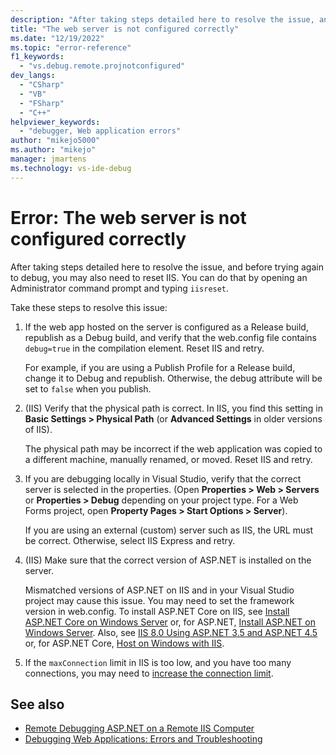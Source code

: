 ```yaml
---
description: "After taking steps detailed here to resolve the issue, and before trying again to debug, you may also need to reset IIS."
title: "The web server is not configured correctly"
ms.date: "12/19/2022"
ms.topic: "error-reference"
f1_keywords:
  - "vs.debug.remote.projnotconfigured"
dev_langs:
  - "CSharp"
  - "VB"
  - "FSharp"
  - "C++"
helpviewer_keywords:
  - "debugger, Web application errors"
author: "mikejo5000"
ms.author: "mikejo"
manager: jmartens
ms.technology: vs-ide-debug
---
```

# Error: The web server is not configured correctly


After taking steps detailed here to resolve the issue, and before trying again to debug, you may also need to reset IIS. You can do that by opening an Administrator command prompt and typing `iisreset`.

Take these steps to resolve this issue:

1. If the web app hosted on the server is configured as a Release build, republish as a Debug build, and verify that the web.config file contains `debug=true` in the compilation element. Reset IIS and retry.

    For example, if you are using a Publish Profile for a Release build, change it to Debug and republish. Otherwise, the debug attribute will be set to `false` when you publish.

2. (IIS) Verify that the physical path is correct. In IIS, you find this setting in **Basic Settings > Physical Path** (or **Advanced Settings** in older versions of IIS).

    The physical path may be incorrect if the web application was copied to a different machine, manually renamed, or moved. Reset IIS and retry.

3. If you are debugging locally in Visual Studio, verify that the correct server is selected in the properties. (Open **Properties > Web > Servers** or **Properties > Debug** depending on your project type. For a Web Forms project, open **Property Pages > Start Options > Server**).

    If you are using an external (custom) server such as IIS, the URL must be correct. Otherwise, select IIS Express and retry.

4. (IIS) Make sure that the correct version of ASP.NET is installed on the server.

    Mismatched versions of ASP.NET on IIS and in your Visual Studio project may cause this issue. You may need to set the framework version in web.config. To install ASP.NET Core on IIS, see [Install ASP.NET Core on Windows Server](../debugger/remote-debugging-aspnet-on-a-remote-iis-computer.md#install-aspnet-core-on-windows-server) or, for ASP.NET, [Install ASP.NET on Windows Server](../debugger/remote-debugging-aspnet-on-a-remote-iis-7-5-computer.md#BKMK_deploy_asp_net). Also, see [IIS 8.0 Using ASP.NET 3.5 and ASP.NET 4.5](/iis/get-started/whats-new-in-iis-8/iis-80-using-aspnet-35-and-aspnet-45) or, for ASP.NET Core, [Host on Windows with IIS](https://docs.asp.net/en/latest/publishing/iis.html).

4. If the `maxConnection` limit in IIS is too low, and you have too many connections, you may need to [increase the connection limit](/iis/configuration/system.applicationhost/sites/sitedefaults/limits).

## See also
- [Remote Debugging ASP.NET on a Remote IIS Computer](../debugger/remote-debugging-aspnet-on-a-remote-iis-7-5-computer.md)
- [Debugging Web Applications: Errors and Troubleshooting](../debugger/debugging-web-applications-errors-and-troubleshooting.md)
